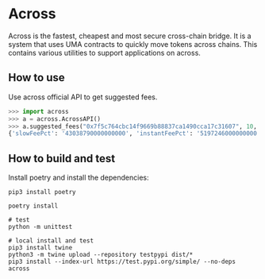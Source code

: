 # Across

Across is the fastest, cheapest and most secure cross-chain bridge. It is a system that uses UMA contracts to quickly move tokens across chains. This contains various utilities to support applications on across.

## How to use

Use across official API to get suggested fees.
```py
>>> import across
>>> a = across.AcrossAPI()
>>> a.suggested_fees("0x7f5c764cbc14f9669b88837ca1490cca17c31607", 10, 1000000000)
{'slowFeePct': '43038790000000000', 'instantFeePct': '5197246000000000'}
```

## How to build and test

Install poetry and install the dependencies:

```shell
pip3 install poetry

poetry install

# test
python -m unittest

# local install and test
pip3 install twine
python3 -m twine upload --repository testpypi dist/*
pip3 install --index-url https://test.pypi.org/simple/ --no-deps across
```
